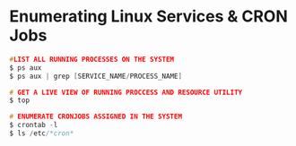 # Enumerating Linux Services & CRON Jobs

```c
#LIST ALL RUNNING PROCESSES ON THE SYSTEM
$ ps aux
$ ps aux | grep [SERVICE_NAME/PROCESS_NAME]

# GET A LIVE VIEW OF RUNNING PROCCESS AND RESOURCE UTILITY
$ top

# ENUMERATE CRONJOBS ASSIGNED IN THE SYSTEM
$ crontab -l
$ ls /etc/*cron*
```

